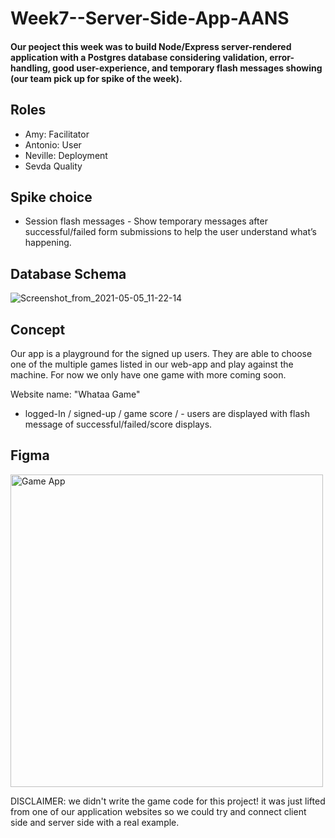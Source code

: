 # Week7--Server-Side-App-AANS

#### Our peoject this week was to build Node/Express server-rendered application with a Postgres database considering validation, error-handling, good user-experience, and temporary flash messages showing (our team pick up for spike of the week).

## Roles 

- Amy: Facilitator
- Antonio: User
- Neville: Deployment
- Sevda Quality

## Spike choice

- Session flash messages - Show temporary messages after successful/failed form submissions to help the user understand what’s happening.

## Database Schema

![Screenshot_from_2021-05-05_11-22-14](https://user-images.githubusercontent.com/63476393/117440813-761d8500-af2c-11eb-9d0d-8fe8cd878417.png)

## Concept

Our app is a playground for the signed up users. They are able to choose one of the multiple games listed in our web-app and play against the machine. For now we only have one game with more coming soon. 

Website name: "Whataa Game"
- logged-In / signed-up / game score /  - users are displayed with flash message of successful/failed/score displays.

## Figma

<img width="500" alt="Game App" src="https://user-images.githubusercontent.com/63476393/117440413-ebd52100-af2b-11eb-8dab-bbd851e8acc8.png">


DISCLAIMER: we didn't write the game code for this project! it was just lifted from one of our application websites so we could try and connect client side and server side with a real example. 

